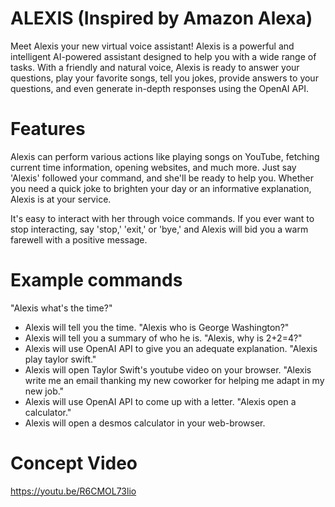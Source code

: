 # ALEXIS (Inspired by Amazon Alexa)
Meet Alexis your new virtual voice assistant! Alexis is a powerful and intelligent 
AI-powered assistant designed to help you with a wide range of tasks. With a friendly 
and natural voice, Alexis is ready to answer your questions, play your favorite songs, 
tell you jokes, provide answers to your questions, and even generate in-depth responses using the OpenAI API.


# Features
Alexis can perform various actions like playing songs on YouTube, 
fetching current time information, opening websites, and much more. 
Just say 'Alexis' followed your command, and she'll be ready to help you.
Whether you need a quick joke to brighten your day or an informative explanation, 
Alexis is at your service.

It's easy to interact with her through voice commands. 
If you ever want to stop interacting, say 'stop,' 'exit,' or 'bye,' and 
Alexis will bid you a warm farewell with a positive message.

# Example commands
  "Alexis what's the time?"
- Alexis will tell you the time.
"Alexis who is George Washington?"
- Alexis will tell you a summary of who he is.
"Alexis, why is 2+2=4?"
- Alexis will use OpenAI API to give you an adequate explanation.
"Alexis play taylor swift."
- Alexis will open Taylor Swift's  youtube video on your browser.
"Alexis write me an email thanking my new coworker for helping me adapt in my new job."
- Alexis will use OpenAI API to come up with a letter.
"Alexis open a calculator."
- Alexis will open a desmos calculator in your web-browser.


# Concept Video
https://youtu.be/R6CMOL73lio
